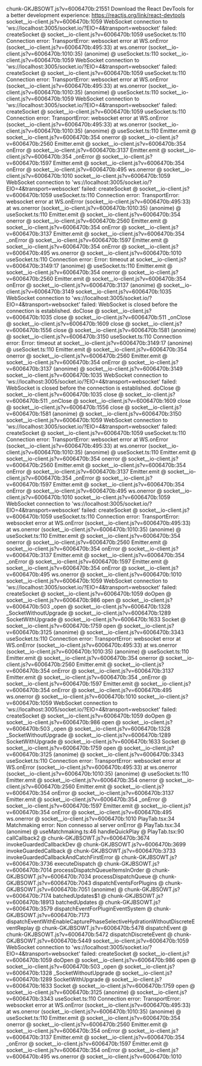 chunk-GKJBSOWT.js?v=6006470b:21551 Download the React DevTools for a better development experience: https://reactjs.org/link/react-devtools
socket__io-client.js?v=6006470b:1059 WebSocket connection to 'ws://localhost:3005/socket.io/?EIO=4&transport=websocket' failed: 
createSocket @ socket__io-client.js?v=6006470b:1059
useSocket.ts:110 Connection error: TransportError: websocket error
    at WS.onError (socket__io-client.js?v=6006470b:495:33)
    at ws.onerror (socket__io-client.js?v=6006470b:1010:35)
(anonime) @ useSocket.ts:110
socket__io-client.js?v=6006470b:1059 WebSocket connection to 'ws://localhost:3005/socket.io/?EIO=4&transport=websocket' failed: 
createSocket @ socket__io-client.js?v=6006470b:1059
useSocket.ts:110 Connection error: TransportError: websocket error
    at WS.onError (socket__io-client.js?v=6006470b:495:33)
    at ws.onerror (socket__io-client.js?v=6006470b:1010:35)
(anonime) @ useSocket.ts:110
socket__io-client.js?v=6006470b:1059 WebSocket connection to 'ws://localhost:3005/socket.io/?EIO=4&transport=websocket' failed: 
createSocket @ socket__io-client.js?v=6006470b:1059
useSocket.ts:110 Connection error: TransportError: websocket error
    at WS.onError (socket__io-client.js?v=6006470b:495:33)
    at ws.onerror (socket__io-client.js?v=6006470b:1010:35)
(anonime) @ useSocket.ts:110
Emitter.emit @ socket__io-client.js?v=6006470b:354
onerror @ socket__io-client.js?v=6006470b:2560
Emitter.emit @ socket__io-client.js?v=6006470b:354
onError @ socket__io-client.js?v=6006470b:3137
Emitter.emit @ socket__io-client.js?v=6006470b:354
_onError @ socket__io-client.js?v=6006470b:1597
Emitter.emit @ socket__io-client.js?v=6006470b:354
onError @ socket__io-client.js?v=6006470b:495
ws.onerror @ socket__io-client.js?v=6006470b:1010
socket__io-client.js?v=6006470b:1059 WebSocket connection to 'ws://localhost:3005/socket.io/?EIO=4&transport=websocket' failed: 
createSocket @ socket__io-client.js?v=6006470b:1059
useSocket.ts:110 Connection error: TransportError: websocket error
    at WS.onError (socket__io-client.js?v=6006470b:495:33)
    at ws.onerror (socket__io-client.js?v=6006470b:1010:35)
(anonime) @ useSocket.ts:110
Emitter.emit @ socket__io-client.js?v=6006470b:354
onerror @ socket__io-client.js?v=6006470b:2560
Emitter.emit @ socket__io-client.js?v=6006470b:354
onError @ socket__io-client.js?v=6006470b:3137
Emitter.emit @ socket__io-client.js?v=6006470b:354
_onError @ socket__io-client.js?v=6006470b:1597
Emitter.emit @ socket__io-client.js?v=6006470b:354
onError @ socket__io-client.js?v=6006470b:495
ws.onerror @ socket__io-client.js?v=6006470b:1010
useSocket.ts:110 Connection error: Error: timeout
    at socket__io-client.js?v=6006470b:3149:17
(anonime) @ useSocket.ts:110
Emitter.emit @ socket__io-client.js?v=6006470b:354
onerror @ socket__io-client.js?v=6006470b:2560
Emitter.emit @ socket__io-client.js?v=6006470b:354
onError @ socket__io-client.js?v=6006470b:3137
(anonime) @ socket__io-client.js?v=6006470b:3149
socket__io-client.js?v=6006470b:1035 WebSocket connection to 'ws://localhost:3005/socket.io/?EIO=4&transport=websocket' failed: WebSocket is closed before the connection is established.
doClose @ socket__io-client.js?v=6006470b:1035
close @ socket__io-client.js?v=6006470b:511
_onClose @ socket__io-client.js?v=6006470b:1609
close @ socket__io-client.js?v=6006470b:1556
close @ socket__io-client.js?v=6006470b:1581
(anonime) @ socket__io-client.js?v=6006470b:3150
useSocket.ts:110 Connection error: Error: timeout
    at socket__io-client.js?v=6006470b:3149:17
(anonime) @ useSocket.ts:110
Emitter.emit @ socket__io-client.js?v=6006470b:354
onerror @ socket__io-client.js?v=6006470b:2560
Emitter.emit @ socket__io-client.js?v=6006470b:354
onError @ socket__io-client.js?v=6006470b:3137
(anonime) @ socket__io-client.js?v=6006470b:3149
socket__io-client.js?v=6006470b:1035 WebSocket connection to 'ws://localhost:3005/socket.io/?EIO=4&transport=websocket' failed: WebSocket is closed before the connection is established.
doClose @ socket__io-client.js?v=6006470b:1035
close @ socket__io-client.js?v=6006470b:511
_onClose @ socket__io-client.js?v=6006470b:1609
close @ socket__io-client.js?v=6006470b:1556
close @ socket__io-client.js?v=6006470b:1581
(anonime) @ socket__io-client.js?v=6006470b:3150
socket__io-client.js?v=6006470b:1059 WebSocket connection to 'ws://localhost:3005/socket.io/?EIO=4&transport=websocket' failed: 
createSocket @ socket__io-client.js?v=6006470b:1059
useSocket.ts:110 Connection error: TransportError: websocket error
    at WS.onError (socket__io-client.js?v=6006470b:495:33)
    at ws.onerror (socket__io-client.js?v=6006470b:1010:35)
(anonime) @ useSocket.ts:110
Emitter.emit @ socket__io-client.js?v=6006470b:354
onerror @ socket__io-client.js?v=6006470b:2560
Emitter.emit @ socket__io-client.js?v=6006470b:354
onError @ socket__io-client.js?v=6006470b:3137
Emitter.emit @ socket__io-client.js?v=6006470b:354
_onError @ socket__io-client.js?v=6006470b:1597
Emitter.emit @ socket__io-client.js?v=6006470b:354
onError @ socket__io-client.js?v=6006470b:495
ws.onerror @ socket__io-client.js?v=6006470b:1010
socket__io-client.js?v=6006470b:1059 WebSocket connection to 'ws://localhost:3005/socket.io/?EIO=4&transport=websocket' failed: 
createSocket @ socket__io-client.js?v=6006470b:1059
useSocket.ts:110 Connection error: TransportError: websocket error
    at WS.onError (socket__io-client.js?v=6006470b:495:33)
    at ws.onerror (socket__io-client.js?v=6006470b:1010:35)
(anonime) @ useSocket.ts:110
Emitter.emit @ socket__io-client.js?v=6006470b:354
onerror @ socket__io-client.js?v=6006470b:2560
Emitter.emit @ socket__io-client.js?v=6006470b:354
onError @ socket__io-client.js?v=6006470b:3137
Emitter.emit @ socket__io-client.js?v=6006470b:354
_onError @ socket__io-client.js?v=6006470b:1597
Emitter.emit @ socket__io-client.js?v=6006470b:354
onError @ socket__io-client.js?v=6006470b:495
ws.onerror @ socket__io-client.js?v=6006470b:1010
socket__io-client.js?v=6006470b:1059 WebSocket connection to 'ws://localhost:3005/socket.io/?EIO=4&transport=websocket' failed: 
createSocket @ socket__io-client.js?v=6006470b:1059
doOpen @ socket__io-client.js?v=6006470b:986
open @ socket__io-client.js?v=6006470b:503
_open @ socket__io-client.js?v=6006470b:1328
_SocketWithoutUpgrade @ socket__io-client.js?v=6006470b:1289
SocketWithUpgrade @ socket__io-client.js?v=6006470b:1633
Socket @ socket__io-client.js?v=6006470b:1759
open @ socket__io-client.js?v=6006470b:3125
(anonime) @ socket__io-client.js?v=6006470b:3343
useSocket.ts:110 Connection error: TransportError: websocket error
    at WS.onError (socket__io-client.js?v=6006470b:495:33)
    at ws.onerror (socket__io-client.js?v=6006470b:1010:35)
(anonime) @ useSocket.ts:110
Emitter.emit @ socket__io-client.js?v=6006470b:354
onerror @ socket__io-client.js?v=6006470b:2560
Emitter.emit @ socket__io-client.js?v=6006470b:354
onError @ socket__io-client.js?v=6006470b:3137
Emitter.emit @ socket__io-client.js?v=6006470b:354
_onError @ socket__io-client.js?v=6006470b:1597
Emitter.emit @ socket__io-client.js?v=6006470b:354
onError @ socket__io-client.js?v=6006470b:495
ws.onerror @ socket__io-client.js?v=6006470b:1010
socket__io-client.js?v=6006470b:1059 WebSocket connection to 'ws://localhost:3005/socket.io/?EIO=4&transport=websocket' failed: 
createSocket @ socket__io-client.js?v=6006470b:1059
doOpen @ socket__io-client.js?v=6006470b:986
open @ socket__io-client.js?v=6006470b:503
_open @ socket__io-client.js?v=6006470b:1328
_SocketWithoutUpgrade @ socket__io-client.js?v=6006470b:1289
SocketWithUpgrade @ socket__io-client.js?v=6006470b:1633
Socket @ socket__io-client.js?v=6006470b:1759
open @ socket__io-client.js?v=6006470b:3125
(anonime) @ socket__io-client.js?v=6006470b:3343
useSocket.ts:110 Connection error: TransportError: websocket error
    at WS.onError (socket__io-client.js?v=6006470b:495:33)
    at ws.onerror (socket__io-client.js?v=6006470b:1010:35)
(anonime) @ useSocket.ts:110
Emitter.emit @ socket__io-client.js?v=6006470b:354
onerror @ socket__io-client.js?v=6006470b:2560
Emitter.emit @ socket__io-client.js?v=6006470b:354
onError @ socket__io-client.js?v=6006470b:3137
Emitter.emit @ socket__io-client.js?v=6006470b:354
_onError @ socket__io-client.js?v=6006470b:1597
Emitter.emit @ socket__io-client.js?v=6006470b:354
onError @ socket__io-client.js?v=6006470b:495
ws.onerror @ socket__io-client.js?v=6006470b:1010
PlayTab.tsx:34 Matchmaking error: Non connesso al server
onError @ PlayTab.tsx:34
(anonime) @ useMatchmaking.ts:46
handleQuickPlay @ PlayTab.tsx:90
callCallback2 @ chunk-GKJBSOWT.js?v=6006470b:3674
invokeGuardedCallbackDev @ chunk-GKJBSOWT.js?v=6006470b:3699
invokeGuardedCallback @ chunk-GKJBSOWT.js?v=6006470b:3733
invokeGuardedCallbackAndCatchFirstError @ chunk-GKJBSOWT.js?v=6006470b:3736
executeDispatch @ chunk-GKJBSOWT.js?v=6006470b:7014
processDispatchQueueItemsInOrder @ chunk-GKJBSOWT.js?v=6006470b:7034
processDispatchQueue @ chunk-GKJBSOWT.js?v=6006470b:7043
dispatchEventsForPlugins @ chunk-GKJBSOWT.js?v=6006470b:7051
(anonime) @ chunk-GKJBSOWT.js?v=6006470b:7174
batchedUpdates$1 @ chunk-GKJBSOWT.js?v=6006470b:18913
batchedUpdates @ chunk-GKJBSOWT.js?v=6006470b:3579
dispatchEventForPluginEventSystem @ chunk-GKJBSOWT.js?v=6006470b:7173
dispatchEventWithEnableCapturePhaseSelectiveHydrationWithoutDiscreteEventReplay @ chunk-GKJBSOWT.js?v=6006470b:5478
dispatchEvent @ chunk-GKJBSOWT.js?v=6006470b:5472
dispatchDiscreteEvent @ chunk-GKJBSOWT.js?v=6006470b:5449
socket__io-client.js?v=6006470b:1059 WebSocket connection to 'ws://localhost:3005/socket.io/?EIO=4&transport=websocket' failed: 
createSocket @ socket__io-client.js?v=6006470b:1059
doOpen @ socket__io-client.js?v=6006470b:986
open @ socket__io-client.js?v=6006470b:503
_open @ socket__io-client.js?v=6006470b:1328
_SocketWithoutUpgrade @ socket__io-client.js?v=6006470b:1289
SocketWithUpgrade @ socket__io-client.js?v=6006470b:1633
Socket @ socket__io-client.js?v=6006470b:1759
open @ socket__io-client.js?v=6006470b:3125
(anonime) @ socket__io-client.js?v=6006470b:3343
useSocket.ts:110 Connection error: TransportError: websocket error
    at WS.onError (socket__io-client.js?v=6006470b:495:33)
    at ws.onerror (socket__io-client.js?v=6006470b:1010:35)
(anonime) @ useSocket.ts:110
Emitter.emit @ socket__io-client.js?v=6006470b:354
onerror @ socket__io-client.js?v=6006470b:2560
Emitter.emit @ socket__io-client.js?v=6006470b:354
onError @ socket__io-client.js?v=6006470b:3137
Emitter.emit @ socket__io-client.js?v=6006470b:354
_onError @ socket__io-client.js?v=6006470b:1597
Emitter.emit @ socket__io-client.js?v=6006470b:354
onError @ socket__io-client.js?v=6006470b:495
ws.onerror @ socket__io-client.js?v=6006470b:1010
